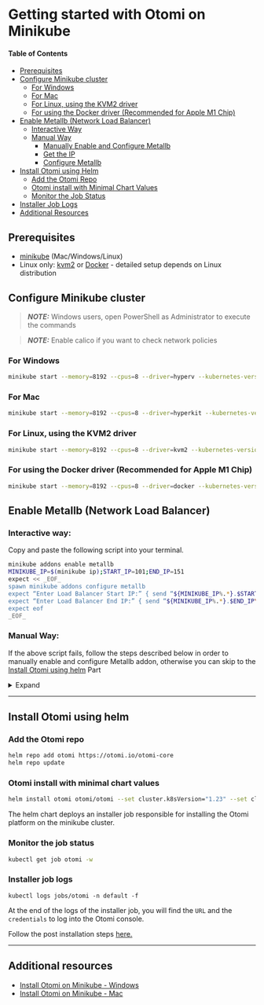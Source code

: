# Getting started with Otomi on Minikube

#### Table of Contents

- [Prerequisites](#prerequisites)
- [Configure Minikube cluster](#configure-minikube-cluster)
  - [For Windows](#for-windows)
  - [For Mac](#for-mac)
  - [For Linux, using the KVM2 driver](#for-linux-using-the-kvm2-driver)
  - [ For using the Docker driver (Recommended for Apple M1 Chip)](#for-using-the-docker-driver-recommended-for-apple-m1-chip)
- [Enable Metallb (Network Load Balancer)](#enable-metallb-network-load-balancer)
  - [Interactive Way](#interactive-way)
  - [Manual Way](#manual-way)
    - [Manually Enable and Configure Metallb](#1manually-enable-and-configure-metallb)
    - [Get the IP](#2get-the-ip)
    - [Configure Metallb](#3configure-metallb)
- [Install Otomi using Helm](#install-otomi-using-helm)
  - [Add the Otomi Repo](#add-the-otomi-repo)
  - [Otomi install with Minimal Chart Values](#otomi-install-with-minimal-chart-values)
  - [Monitor the Job Status](#monitor-the-job-status)
- [Installer Job Logs](#installer-job-logs)
- [Additional Resources](#additional-resources)

## Prerequisites

- [minikube](https://minikube.sigs.k8s.io/docs/start/) (Mac/Windows/Linux)
- Linux only: [kvm2](https://minikube.sigs.k8s.io/docs/drivers/kvm2/) or [Docker](https://minikube.sigs.k8s.io/docs/drivers/docker/) - detailed setup depends on Linux distribution

## Configure Minikube cluster

> **_NOTE:_** Windows users, open PowerShell as Administrator to execute the commands

> **_NOTE:_** Enable calico if you want to check network policies

### For Windows

```bash
minikube start --memory=8192 --cpus=8 --driver=hyperv --kubernetes-version=v1.23.17 --cni calico
```

### For Mac

```bash
minikube start --memory=8192 --cpus=8 --driver=hyperkit --kubernetes-version=v1.23.17 --cni calico
```

### For Linux, using the KVM2 driver

```bash
minikube start --memory=8192 --cpus=8 --driver=kvm2 --kubernetes-version=v1.23.17 --cni calico
```

### For using the Docker driver (Recommended for Apple M1 Chip)

```bash
minikube start --memory=8192 --cpus=8 --driver=docker --kubernetes-version=v1.23.17 --cni calico
```

## Enable Metallb (Network Load Balancer)

### Interactive way:

Copy and paste the following script into your terminal.

```bash
minikube addons enable metallb
MINIKUBE_IP=$(minikube ip);START_IP=101;END_IP=151
expect << _EOF_
spawn minikube addons configure metallb
expect “Enter Load Balancer Start IP:” { send “${MINIKUBE_IP%.*}.$START_IP\\r” }
expect “Enter Load Balancer End IP:” { send “${MINIKUBE_IP%.*}.$END_IP\\r” }
expect eof
_EOF_
```

### Manual Way:

If the above script fails, follow the steps described below in order to manually enable and configure Metallb addon, otherwise you can skip to the [Install Otomi using helm](#install-otomi-using-helm) Part

<details>

<summary>Expand</summary>

### 1.Manually Enable and Configure Metallb

```bash
minikube addons enable metallb
```

### 2.Get the IP

```
minikube ip
```

Terminal Output

```
192.168.49.2
```

_Pleas note that IP might and will probably be different in your system_

### 3.Configure metallb

```
minikube addons configure metallb
```

Terminal Output

```
-- Enter Load Balancer Start IP: 192.168.2.101
-- Enter Load Balancer END IP: 192.168.2.151
```

Enter the Start and End addresses using the above example replacing the IP address which you acquired in Step 3. Please note that first 3 segments of the IP range range should fit with the minikube IP while the last segment may be different according your requirements.

</details>

---

## Install Otomi using helm

### Add the Otomi repo

```bash
helm repo add otomi https://otomi.io/otomi-core
helm repo update
```

### Otomi install with minimal chart values

```bash
helm install otomi otomi/otomi --set cluster.k8sVersion="1.23" --set cluster.name=minikube --set cluster.provider=custom --set apps.host-mods.enabled=false --set apps.metrics-server.extraArgs.kubelet-insecure-tls=true --set apps.metrics-server.extraArgs.kubelet-preferred-address-types=InternalIP
```

The helm chart deploys an installer job responsible for installing the Otomi platform on the minikube cluster.

### Monitor the job status

```bash
kubectl get job otomi -w
```

### Installer job logs

```
kubectl logs jobs/otomi -n default -f
```

At the end of the logs of the installer job, you will find the `URL` and the `credentials` to log into the Otomi console.

Follow the post installation steps [here.](../post-install/README.md)

---

## Additional resources

- [Install Otomi on Minikube - Windows](https://towardsdev.com/otomi-self-hosted-paas-for-kubernetes-on-windows-minikube-55fdfe588652)
- [Install Otomi on Minikube - Mac](https://itnext.io/installing-otomi-on-minikube-2f83dfc421d2)
